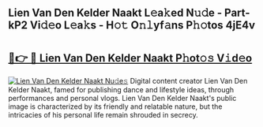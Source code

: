 ## Lien Van Den Kelder Naakt L𝚎a𝚔ed N𝚞𝚍e - Part-kP2 Vi𝚍𝚎o L𝚎a𝚔s - H𝚘𝚝 O𝚗𝚕yf𝚊ns P𝚑𝚘tos 4jE4v

# <h2><a href="http://kfdjxg.oniu.top/?m=Lien+Van+Den+Kelder+Naakt">🔗👉 🔴 Lien Van Den Kelder Naakt P𝚑ot𝚘𝚜 V𝚒d𝚎o</a></h2>

[![Lien Van Den Kelder Naakt Nu𝚍e𝚜](https://i.imgur.com/0qMVB7G.gif)](http://kfdjxg.oniu.top/?m=Lien+Van+Den+Kelder+Naakt)
Digital content creator Lien Van Den Kelder Naakt, famed for publishing dance and lifestyle ideas, through performances and personal vlogs. Lien Van Den Kelder Naakt's public image is characterized by its friendly and relatable nature, but the intricacies of his personal life remain shrouded in secrecy.  
